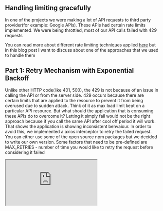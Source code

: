 ## Handling limiting gracefully

In one of the projects we were making a lot of API requests to third party provider(for example: Google APIs). These APIs had certain rate limits implemented. We were being throttled, most of our API calls failed with 429 requests

You can read more about different rate limiting techniques applied [here](3) but in this blog post I want to discuss about one of the approaches that we used to handle them

## Part 1: Retry Mechanism with Exponential Backoff

Unlike other HTTP code(like 401, 500), the 429 is not because of an issue in calling the API or from the server side. 429 occurs because there are certain limits that are applied to the resource to prevent it from being overused due to sudden attack. Think of it as max load limit kept on a particular API resource. But what should the application that is consuming these APIs do to overcome it? Letting it simply fail would not be the right approach because if you call the same API after cool off period it will work. That shows the application is showing inconsistent behvaiour. In order to avoid this, we implemented a axios interceptor to retry the failed request. You can either use some of the open source npm packages but we decided to write our own version. Some factors that need to be pre-defined are MAX_RETRIES - number of time you would like to retry the request before considering it failed

 
<div class="code_container">
<iframe src="https://stackblitz.com/edit/retry-api-call-axios-interceptor?embed=1&file=index.ts&hideNavigation=1&view=editor"></iframe>
</div>

